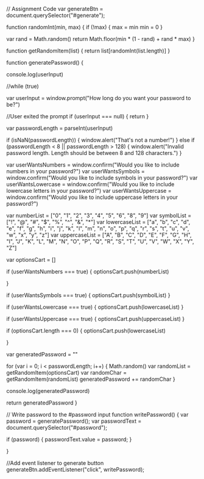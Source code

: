 // Assignment Code
var generateBtn = document.querySelector("#generate");

function randomInt(min, max) {
  if (!max) {
    max = min
    min = 0
  }


  var rand = Math.random()
  return Math.floor(min * (1 - rand) + rand * max)
}

function getRandomItem(list) {
  return list[randomInt(list.length)]
}


function generatePassword() {



  console.log(userInput)

  //while (true)

  var userInput = window.prompt("How long do you want your password to be?")

  //User exited the prompt
  if (userInput === null) {
    return
  }

  var passwordLength = parseInt(userInput)

  if (isNaN(passwordLength)) {
    window.alert("That's not a number!")
  } else if (passwordLength < 8 || passwordLength > 128) {
    window.alert("Invalid password length. Length should be between 8 and 128 characters.")
  }


  var userWantsNumbers = window.confirm("Would you like to include numbers in your password?")
  var userWantsSymbols = window.confirm("Would you like to include symbols in your password?")
  var userWantsLowercase = window.confirm("Would you like to include lowercase letters in your password?")
  var userWantsUppercase = window.confirm("Would you like to include uppercase letters in your password?")

  var numberList = ["0", "1", "2", "3", "4", "5", "6", "8", "9"]
  var symbolList = ["!", "@", "#", "$", "%", "^", "&", "*"]
  var lowercaseList = ["a", "b", "c", "d", "e", "f", "g", "h", "i", "j", "k", "l", "m", "n", "o", "p", "q", "r", "s", "t", "u", "v", "w", "x", "y", "z"]
  var uppercaseList = ["A", "B", "C", "D", "E", "F", "G", "H", "I", "J", "K", "L", "M", "N", "O", "P", "Q", "R", "S", "T", "U", "V", "W", "X", "Y", "Z"]

  var optionsCart = []


  if (userWantsNumbers === true) {
    optionsCart.push(numberList)

  }

  if (userWantsSymbols === true) {
    optionsCart.push(symbolList)
  }

  if (userWantsLowercase === true) {
    optionsCart.push(lowercaseList)
  }

  if (userWantsUppercase === true) {
    optionsCart.push(uppercaseList)
  }

  if (optionsCart.length === 0) {
    optionsCart.push(lowercaseList)

  }

  var generatedPassword = ""

  for (var i = 0; i < passwordLength; i++) {
    Math.random()
    var randomList = getRandomItem(optionsCart)
    var randomChar = getRandomItem(randomList)
    generatedPassword += randomChar
  }

  console.log(generatedPassword)

  return generatedPassword
}



// Write password to the #password input
function writePassword() {
  var password = generatePassword();
  var passwordText = document.querySelector("#password");

  if (password) {
    passwordText.value = password;
  }


}

//Add event listener to generate button
generateBtn.addEventListener("click", writePassword);



